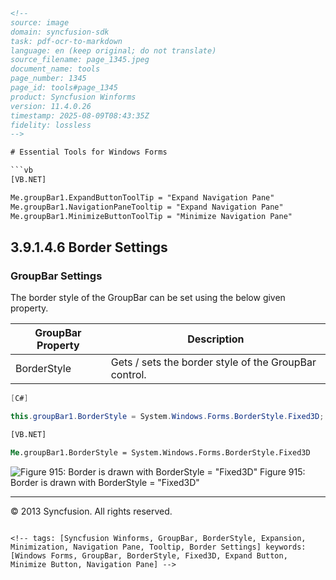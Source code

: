 ```html
<!-- 
source: image
domain: syncfusion-sdk
task: pdf-ocr-to-markdown
language: en (keep original; do not translate)
source_filename: page_1345.jpeg
document_name: tools
page_number: 1345
page_id: tools#page_1345
product: Syncfusion Winforms
version: 11.4.0.26
timestamp: 2025-08-09T08:43:35Z
fidelity: lossless
-->

# Essential Tools for Windows Forms

```vb
[VB.NET]

Me.groupBar1.ExpandButtonToolTip = "Expand Navigation Pane"
Me.groupBar1.NavigationPaneTooltip = "Expand Navigation Pane"
Me.groupBar1.MinimizeButtonToolTip = "Minimize Navigation Pane"
```

## 3.9.1.4.6 Border Settings

### GroupBar Settings

The border style of the GroupBar can be set using the below given property.

| GroupBar Property | Description |
|--------------------|-------------|
| BorderStyle       | Gets / sets the border style of the GroupBar control. |

```csharp
[C#]

this.groupBar1.BorderStyle = System.Windows.Forms.BorderStyle.Fixed3D;
```

```vb
[VB.NET]

Me.groupBar1.BorderStyle = System.Windows.Forms.BorderStyle.Fixed3D
```

![Figure 915: Border is drawn with BorderStyle = "Fixed3D"](attachment://image.png)
Figure 915: Border is drawn with BorderStyle = "Fixed3D"

---
© 2013 Syncfusion. All rights reserved.
```

<!-- tags: [Syncfusion Winforms, GroupBar, BorderStyle, Expansion, Minimization, Navigation Pane, Tooltip, Border Settings] keywords: [Windows Forms, GroupBar, BorderStyle, Fixed3D, Expand Button, Minimize Button, Navigation Pane] -->
```